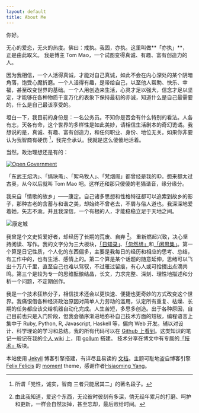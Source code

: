 ```yaml
---
layout: default
title: About Me
---
```


<!--
  TODO: 性别认同模糊
-->

你好。

无心的爱恋，无火的热度。佛曰：戒执。我固，亦执。这里叫做**「亦执」**，正是由此取义。
我是博主 Tom Mao，一个试图变得真诚、有趣、富有创造力的人。

因为我相信，一个人活得真诚，才能对自己真诚，如此不会在内心深处的某个阴暗角落，饱受心魔折磨。一个人活得有趣，是带给自己，以至他人帮助、快乐、幸福，甚至改变世界的基础。一个人用创造来生活，心灵才足以强大，信念才足以坚定，才能够在各种物质千变万化的表象下保持最初的赤诚，知道什么是自己最需要的，什么是自己最该享受的。

坦白一下，我目前的身份是：一名公务员。不知你是否会有什么特别的看法。人各有志，天各有命，这个世界的多样性是如此美妙，请相信生活剧本的奇幻诡谲。我想说的是，真诚、有趣、富有创造力，和任何职业、身份、地位无关。如果你非要认为我智商有硬伤
[^1]，我完全承认。我就是这么傻傻地活着。

当然，政治理想还是有的：

[![Open Government](http://akamaicovers.oreilly.com/images/9780596804367/cat.gif)](http://chimera.labs.oreilly.com/books/1234000000774/index.html)


「东武王炤汭」、「缟玦斋」、「絮乌牧人」、「梵烟阁」都曾经是我的ID。想来都太过古奥，从今以后就叫
Tom Mao 吧。这样还和那只傻傻的老猫谐音，缘分缘分。

我来自「情歌的故乡」——康定。自己诸多思想和性格特征都可以追索到故乡的影子，那种古老的含蓄与和谐之美，却始终不曾老去，不屑与俗人道也。我深深地爱着她，矢志不渝。并且我深信，一个有根的人，才能稳稳立足于天地之间。

![康定城](https://ws2.sinaimg.cn/large/006tNbRwgy1fx5o3tvcpoj30sg0lctg9.jpg)

我曾是个文史哲爱好者，却经历了长期的荒废、自弃 [^2]。
重新燃起兴致，决心坚持阅读、写作。我的文字分为三大板块，[「日知录」](/categories/#daily)、[「忽然想」](/categories/#woolgather)和[「闲思集」](/categories/#thoughts)。第一个算是日记性质，个人化的东西偏多，主要是我每日的经历和相应的思考、总结，有工作中的，也有生活、感情上的。第二个算是某个话题的随意延伸，思绪可以飞出十万八千里，直至自己也难以驾驭，不过雁过留痕，有心人或可拾掇出点滴共鸣。第三个是较为专一的思维酝酿结晶，长文，力求完整、深刻、理性地描述和分析一个问题，不定期创作。

<span id="principle">我是一个技术狂热分子，相信技术还会以更快速、便捷也更奇妙的方式改变这个世界。我痛恨借各种经济政治原因对简单人力劳动的滥用，认定所有重复、枯燥、长期的任务都应该交给机器自动化完成。人生苦短，多思多创造。</span>出于各种原因，自己目前也只是入门阶段，但我会循序渐进地弥补自己技术方面的短板，编程语言上集中于
Ruby, Python, R, Javascript, Haskell 等，偏向 Web
开发。辅以对设计、科学理论的学习和总结。我的所有代码可以在 [Github
上看到](https://github.com/fanyange)。这类知识的笔记一般记在我的[个人
wiki](http://wiki.fanyange.com) 上，用
[gollum](https://github.com/gollum/gollum) 搭建。
技术分享在博文中有专属的[「技术」](/categories/#tech)板块。


本站使用 [Jekyll](https://github.com/mojombo/jekyll‎)
博客引擎搭建，有详尽且易读的 [文档](http://jekyllrb.com/docs/home/)。主题可耻地盗自博客引擎 [Felix Felicis](http://lab.lepture.com/liquidluck/) 的 [moment](https://github.com/lepture/liquidluck-theme-moment) theme，感谢作者[Hsiaoming Yang](http://lepture.com/)。

[^1]: 所谓「党性，诚实，智商 三者只能居其二」的著名段子。

[^2]: 由此我知道，爱这个东西，无论彼时彼刻有多深，倘无经年累月的打磨、呵护和更新，一样会自然淡掉，甚至忘却，最后败给时间。
